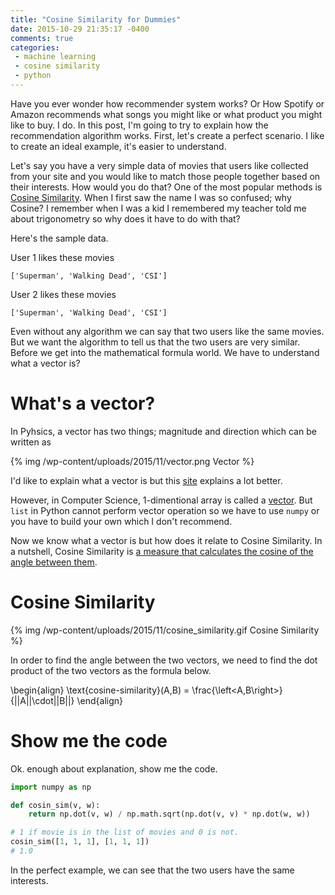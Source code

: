 ```yaml
---
title: "Cosine Similarity for Dummies"
date: 2015-10-29 21:35:17 -0400
comments: true
categories: 
 - machine learning
 - cosine similarity
 - python
---
```


Have you ever wonder how recommender system works? Or How Spotify or Amazon recommends what songs you might like or what product you might like to buy. I do. In this post, I'm going to try to explain how the recommendation algorithm works. First, let's create a perfect scenario. I like to create an ideal example, it's easier to understand.

Let's say you have a very simple data of movies that users like collected from your site and you would like to match those people together based on their interests. How would you do that? One of the most popular methods is [Cosine Similarity][4]. When I first saw the name I was so confused; why Cosine? I remember when I was a kid I remembered my teacher told me about trigonometry so why does it have to do with that? 

Here's the sample data.

User 1 likes these movies

``` plain
['Superman', 'Walking Dead', 'CSI']
```

User 2 likes these movies

``` plain
['Superman', 'Walking Dead', 'CSI']
```

Even without any algorithm we can say that two users like the same movies. But we want the algorithm to tell us that the two users are very similar. Before we get into the mathematical formula world. We have to understand what a vector is?

# What's a vector?
In Pyhsics, a vector has two things; magnitude and direction which can be written as 

{% img /wp-content/uploads/2015/11/vector.png Vector %}

I'd like to explain what a vector is but this [site][3] explains a lot better. 

However, in Computer Science, 1-dimentional array is called a [vector][2]. But `list` in Python cannot perform vector operation so we have to use `numpy` or you have to build your own which I don't recommend. 

Now we know what a vector is but how does it relate to Cosine Similarity. In a nutshell, Cosine Similarity is [a measure that calculates the cosine of the angle between them][5].

# Cosine Similarity

{% img /wp-content/uploads/2015/11/cosine_similarity.gif Cosine Similarity %}

In order to find the angle between the two vectors, we need to find the dot product of the two vectors as the formula below.

\begin{align}
\text{cosine-similarity}(A,B) = \frac{\left<A,B\right>}{||A||\cdot||B||}
\end{align}

# Show me the code

Ok. enough about explanation, show me the code. 

``` python
import numpy as np

def cosin_sim(v, w):
    return np.dot(v, w) / np.math.sqrt(np.dot(v, v) * np.dot(w, w))

# 1 if movie is in the list of movies and 0 is not. 
cosin_sim([1, 1, 1], [1, 1, 1])
# 1.0

```

In the perfect example, we can see that the two users have the same interests. 

 [1]: http://yanirseroussi.com/2015/10/02/the-wonderful-world-of-recommender-systems/ 
 [2]: http://www.cplusplus.com/reference/vector/vector/
 [3]: http://immersivemath.com/ila/ch02_vectors/ch02.html
 [4]: https://en.wikipedia.org/wiki/Cosine_similarity
 [5]: http://blog.christianperone.com/2013/09/machine-learning-cosine-similarity-for-vector-space-models-part-iii/
